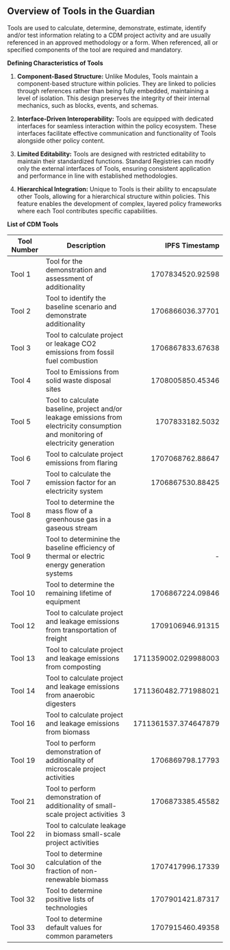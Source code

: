 ## Overview of Tools in the Guardian

Tools are used to calculate, determine, demonstrate, estimate, identify and/or test information relating to a CDM project activity and are usually referenced in an approved methodology or a form. When referenced, all or specified components of the tool are required and mandatory. 

**Defining Characteristics of Tools**

1. **Component-Based Structure:** Unlike Modules, Tools maintain a component-based structure within policies. They are linked to policies through references rather than being fully embedded, maintaining a level of isolation. This design preserves the integrity of their internal mechanics, such as blocks, events, and schemas.

2. **Interface-Driven Interoperability:** Tools are equipped with dedicated interfaces for seamless interaction within the policy ecosystem. These interfaces facilitate effective communication and functionality of Tools alongside other policy content.

3. **Limited Editability:** Tools are designed with restricted editability to maintain their standardized functions. Standard Registries can modify only the external interfaces of Tools, ensuring consistent application and performance in line with established methodologies.

4. **Hierarchical Integration:** Unique to Tools is their ability to encapsulate other Tools, allowing for a hierarchical structure within policies. This feature enables the development of complex, layered policy frameworks where each Tool contributes specific capabilities.

**List of CDM Tools**

| Tool Number | Description |  IPFS Timestamp |
|---|---|---:|
| Tool 1 | Tool for the demonstration and assessment of additionality | 1707834520.92598 |
| Tool 2 | Tool to identify the baseline scenario and demonstrate additionality | 1706866036.37701 |
| Tool 3 | Tool to calculate project or leakage CO2 emissions from fossil fuel combustion | 1706867833.67638 |
| Tool 4 | Tool to Emissions from solid waste disposal sites   | 1708005850.45346 |
| Tool 5 | Tool to calculate baseline, project and/or leakage emissions from electricity consumption and monitoring of electricity generation | 1707833182.5032 |
| Tool 6 | Tool to calculate project emissions from flaring | 1707068762.88647 |
| Tool 7 | Tool to calculate the emission factor for an electricity system | 1706867530.88425 |
| Tool 8 | Tool to determine the mass flow of a greenhouse gas in a gaseous stream |  |
| Tool 9 | Tool to determinine the baseline efficiency of thermal or electric energy generation systems | -|
| Tool 10 | Tool to determine the remaining lifetime of equipment | 1706867224.09846 |
| Tool 12 | Tool to calculate project and leakage emissions from transportation of freight |1709106946.91315|
| Tool 13 | Tool to calculate project and leakage emissions from composting  |1711359002.029988003|
| Tool 14 | Tool to calculate project and leakage emissions from anaerobic digesters | 1711360482.771988021 |
| Tool 16 | Tool to calculate project and leakage emissions from biomass   | 1711361537.374647879 |
| Tool 19 | Tool to perform demonstration of additionality of microscale project activities |  1706869798.17793 |
| Tool 21 | Tool to perform demonstration of additionality of small-scale project activities  3 | 1706873385.45582 |
| Tool 22 | Tool to calculate leakage in biomass small-scale project activities  | |
| Tool 30 | Tool to determine calculation of the fraction of non-renewable biomass | 1707417996.17339 |
| Tool 32 | Tool to determine positive lists of technologies |  1707901421.87317 |
| Tool 33 | Tool to determine default values for common parameters   | 1707915460.49358 |
